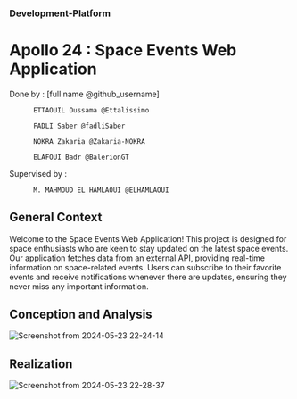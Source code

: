 ### Development-Platform

# Apollo 24 : Space Events Web Application

Done by : [full name  @github_username]

          ETTAOUIL Oussama @Ettalissimo

          FADLI Saber @fadliSaber

          NOKRA Zakaria @Zakaria-NOKRA

          ELAFOUI Badr @BalerionGT

Supervised by :

          M. MAHMOUD EL HAMLAOUI @ELHAMLAOUI


## General Context

Welcome to the Space Events Web Application! This project is designed for space enthusiasts who are keen to stay updated on the latest space events. Our application fetches data from an external API, providing real-time information on space-related events. Users can subscribe to their favorite events and receive notifications whenever there are updates, ensuring they never miss any important information.

## Conception and Analysis

![Screenshot from 2024-05-23 22-24-14](https://github.com/m-elhamlaoui/development-platform-apollo24/assets/123819933/d03ef9d2-8c1b-4bbf-a968-22377b25c574)



## Realization

![Screenshot from 2024-05-23 22-28-37](https://github.com/m-elhamlaoui/development-platform-apollo24/assets/123819933/bfd963fc-8f5e-49b6-9f26-a4371570e87f)




